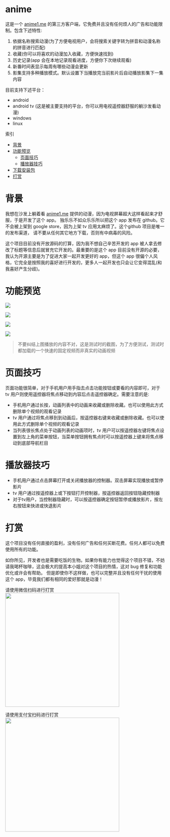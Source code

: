 # anime

这是一个 [anime1.me](https://anime1.me/)
的第三方客户端，它免费并且没有任何烦人的广告和功能限制。包含下述特性:

1. 依据名称搜索动漫(为了方便电视用户，会将搜索关键字转为拼音和动漫名称的拼音进行匹配)
2. 收藏(你可以将喜欢的动漫加入收藏，方便快速找到)
3. 历史记录(app 会在本地记录观看进度，方便你下次继续观看)
4. 新番时间表显示每周有哪些动漫会更新
5. 影集支持多种播放模式。默认设置下当播放完当前影片后自动播放影集下一集内容

目前支持下述平台：

- android
- android tv (这是被主要支持的平台，你可以用电视遥控器舒服的躺沙发看动漫)
- windows
- linux

索引

- [背景](#背景)
- [功能预览](#功能预览)
  - [页面技巧](#页面技巧)
  - [播放器技巧](#播放器技巧)
- [下载安装包](https://github.com/selene201226/anime/releases)
- [打赏](#打赏)

# 背景

我想在沙发上躺着看 [anime1.me](https://anime1.me/)
提供的动漫，因为电视屏幕超大这样看起来才舒服，于是开发了这个 app。
独乐乐不如众乐乐所以把这个 app 发布在 github。它不会被上架到 google
store，因为上架 tv 应用太麻烦了。这个github 项目是唯一的发布渠道，
请不要从任何其它地方下载，否则有中病毒的风险。

这个项目目前没有开放源码的打算，因为我不想自己辛苦开发的 app
被人拿去修改了标题等信息后就冒充它开发的。最重要的是这个 app
目前没有开源的必要， 我认为开源主要是为了促进大家一起开发更好的 app，但这个 app
很偏个人风格，它完全是按照我的喜好进行开发的，更多人一起开发也只会让它变得混乱(和我喜好产生分歧)。

# 功能预览

![](images/0.png)

![](images/1.png)

![](images/2.png)

![](images/3.png)

> 不要纠结上图播放的内容不对，这是测试时的截图，为了方便测试，测试时都加载的一个快速的固定视频而非真实的动画视频

# 页面技巧

页面功能很简单，对于手机用户用手指去点击功能按钮或要看的内容即可，对于 tv
用户则使用遥控器将焦点移动到内容后点击遥控器确定。需要注意的是:

- 手机用户通过长按，动画列表中的动画来收藏或删除收藏。也可以使用此方式删除单个视频的观看记录
- tv
  用户通过将焦点移到到动画后，按遥控器右键来收藏或删除收藏。也可以使用此方式删除单个视频的观看记录
- 当列表很长焦点处于动画列表的动画项时，tv
  用户可以按遥控器左键将焦点设置到左上角的菜单按钮，当菜单按钮拥有焦点时可以按遥控器上键来将焦点移动到底部导航栏目

# 播放器技巧

- 手机用户通过点击屏幕打开或关闭播放器的控制器。双击屏幕实现播放或暂停影片
- tv 用户通过按遥控器上或下按钮打开控制器，按遥控器返回按钮隐藏控制器
- 对于tv用户，当控制器隐藏时，可以按遥控器确定按钮暂停或播放影片，按左右按钮来快进或快退影片

# 打赏

这个项目没有任何直接的盈利，没有任何广告和任何买断花费。任何人都可以免费使用所有的功能。

如你所见，开发者也是需要吃饭的生物。如果你有能力也觉得这个项目不错，不妨请我喝杯咖啡，这会极大的提高本小姐对这个项目的热情，这对
bug 修复和功能优化或许会有帮助。
但是即使你不这样做，也可以完整并且没有任何干扰的使用这个
app，毕竟我们都有相同的爱好那就是动漫！

请使用微信扫码进行打赏\
<img src="images/wxpay.jpg" width="360px">

请使用支付宝扫码进行打赏\
<img src="images/alipay.jpg" width="360px">
